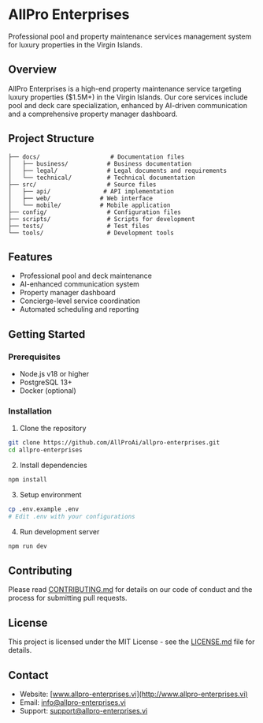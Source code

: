 # AllPro Enterprises

Professional pool and property maintenance services management system for luxury properties in the Virgin Islands.

## Overview

AllPro Enterprises is a high-end property maintenance service targeting luxury properties ($1.5M+) in the Virgin Islands. Our core services include pool and deck care specialization, enhanced by AI-driven communication and a comprehensive property manager dashboard.

## Project Structure

```
├── docs/                    # Documentation files
│   ├── business/           # Business documentation
│   ├── legal/              # Legal documents and requirements
│   └── technical/          # Technical documentation
├── src/                    # Source files
│   ├── api/               # API implementation
│   ├── web/              # Web interface
│   └── mobile/           # Mobile application
├── config/                 # Configuration files
├── scripts/                # Scripts for development
├── tests/                  # Test files
└── tools/                  # Development tools
```

## Features

- Professional pool and deck maintenance
- AI-enhanced communication system
- Property manager dashboard
- Concierge-level service coordination
- Automated scheduling and reporting

## Getting Started

### Prerequisites

- Node.js v18 or higher
- PostgreSQL 13+
- Docker (optional)

### Installation

1. Clone the repository
```bash
git clone https://github.com/AllProAi/allpro-enterprises.git
cd allpro-enterprises
```

2. Install dependencies
```bash
npm install
```

3. Setup environment
```bash
cp .env.example .env
# Edit .env with your configurations
```

4. Run development server
```bash
npm run dev
```

## Contributing

Please read [CONTRIBUTING.md](CONTRIBUTING.md) for details on our code of conduct and the process for submitting pull requests.

## License

This project is licensed under the MIT License - see the [LICENSE.md](LICENSE.md) file for details.

## Contact

- Website: [www.allpro-enterprises.vi](http://www.allpro-enterprises.vi)
- Email: info@allpro-enterprises.vi
- Support: support@allpro-enterprises.vi